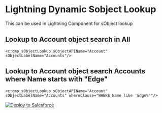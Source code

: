 # Lightning Dynamic Sobject Lookup
This can be used in Lightning Component for sObject lookup 

## Lookup to Account object search in All
```
<c:cmp_sObjectLookup sObjectAPIName="Account" sObjectLabelName="Accounts"/>
```

## Lookup to Account object search Accounts where Name starts with "Edge"
``` 
<c:cmp_sObjectLookup sObjectAPIName="Account" sObjectLabelName="Accounts" whereClause="WHERE Name like 'Edge%'"/>
```

<a href="https://githubsfdeploy.herokuapp.com">
  <img alt="Deploy to Salesforce"
       src="https://raw.githubusercontent.com/afawcett/githubsfdeploy/master/deploy.png">
</a>
